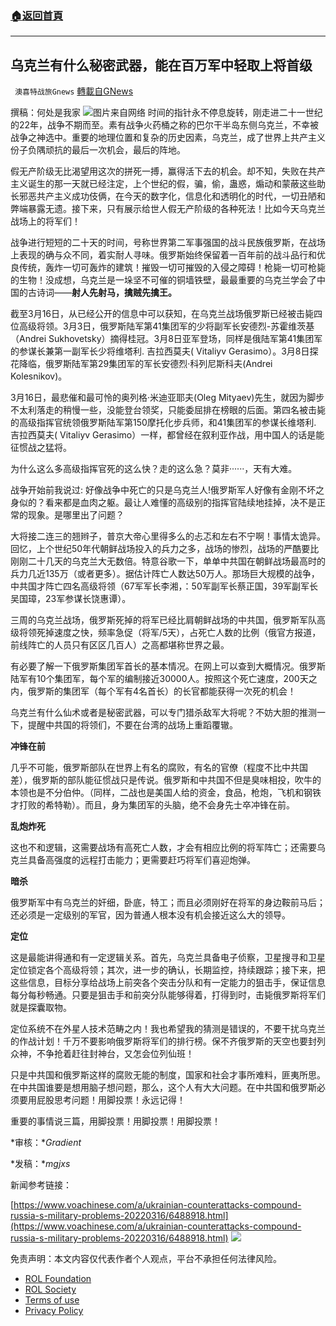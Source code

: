 ###  [:house:返回首頁](https://github.com/ourhimalayas/txt)
---


## 乌克兰有什么秘密武器，能在百万军中轻取上将首级
` 澳喜特战旅Gnews` [轉載自GNews](https://gnews.org/zh-hans/2186271/)

撰稿：何处是我家
![](https://assets.gnews.org/wp-content/uploads/2022/03/184-2.png)图片来自网络
时间的指针永不停息旋转，刚走进二十一世纪的22年，战争不期而至。素有战争火药桶之称的巴尔干半岛东侧乌克兰，不幸被战争之神选中。重要的地理位置和复杂的历史因素，乌克兰，成了世界上共产主义份子负隅顽抗的最后一次机会，最后的阵地。

假无产阶级无比渴望用这次的拼死一搏，赢得活下去的机会。却不知，失败在共产主义诞生的那一天就已经注定，上个世纪的假，骗，偷，蛊惑，煽动和蒙蔽这些助长邪恶共产主义成功伎俩，在今天的数字化，信息化和透明化的时代，一切丑陋和弊端暴露无遗。接下来，只有展示给世人假无产阶级的各种死法！比如今天乌克兰战场上的将军们！

战争进行短短的二十天的时间，号称世界第二军事强国的战斗民族俄罗斯，在战场上表现的确与众不同，着实耐人寻味。俄罗斯始终保留着一百年前的战斗品行和优良传统，轰炸一切可轰炸的建筑！摧毁一切可摧毁的入侵之障碍！枪毙一切可枪毙的生物！没成想，乌克兰是一垛坚不可催的铜墙铁壁，最最重要的乌克兰学会了中国的古诗词——**射人先射马，擒贼先擒王。**

截至3月16日，从已经公开的信息中可以获知，在乌克兰战场俄罗斯已经被击毙四位高级将领。3月3日，俄罗斯陆军第41集团军的少将副军长安德烈-苏霍维茨基（Andrei Sukhovetsky）摘得桂冠。3月8日亚军登场，同样是俄陆军第41集团军的参谋长兼第一副军长少将维塔利. 吉拉西莫夫( Vitaliyv Gerasimo）。3月8日探花降临，俄罗斯陆军第29集团军的军长安德烈·科列尼斯科夫(Andrei Kolesnikov)。

3月16日，最悲催和最可怜的奥列格·米迪亚耶夫(Oleg Mityaev)先生，就因为脚步不太利落走的稍慢一些，没能登台领奖，只能委屈排在榜眼的后面。第四名被击毙的高级指挥官统领俄罗斯陆军第150摩托化步兵师，和41集团军的参谋长维塔利. 吉拉西莫夫( Vitaliyv Gerasimo）一样，都曾经在叙利亚作战，用中国人的话是能征惯战之猛将。

为什么这么多高级指挥官死的这么快？走的这么急？莫非······，天有大难。

战争开始前我说过: 好像战争中死亡的只是乌克兰人!俄罗斯军人好像有金刚不坏之身似的？看来都是血肉之躯。最让人难懂的高级别的指挥官陆续地挂掉，决不是正常的现象。是哪里出了问题？

大将接二连三的翘辫子，普京大帝心里得多么的忐忑和左右不宁啊！事情太诡异。回忆，上个世纪50年代朝鲜战场投入的兵力之多，战场的惨烈，战场的严酷要比刚刚二十几天的乌克兰大无数倍。特意谷歌一下，单单中共国在朝鲜战场最高时的兵力几近135万（或者更多）。据估计阵亡人数达50万人。那场巨大规模的战争，中共国才阵亡四名高级将领（67军军长李湘，：50军副军长蔡正国，39军副军长吴国璋，23军参谋长饶惠谭）。

三周的乌克兰战场，俄罗斯死掉的将军已经比肩朝鲜战场的中共国，俄罗斯军队高级将领死掉速度之快，频率急促（将军/5天），占死亡人数的比例（俄官方报道，前线阵亡的人员只有区区几百人）之高都堪称世界之最。

有必要了解一下俄罗斯集团军首长的基本情况。在网上可以查到大概情况。俄罗斯陆军有10个集团军，每个军的编制接近30000人。按照这个死亡速度，200天之内，俄罗斯的集团军（每个军有4名首长）的长官都能获得一次死的机会！

乌克兰有什么仙术或者是秘密武器，可以专门猎杀敌军大将呢？不妨大胆的推测一下，提醒中共国的将领们，不要在台湾的战场上重蹈覆辙。

**冲锋在前**

几乎不可能，俄罗斯部队在世界上有名的腐败，有名的官僚（程度不比中共国差），俄罗斯的部队能征惯战只是传说。俄罗斯和中共国不但是臭味相投，吹牛的本领也是不分伯仲。（同样，二战也是美国人给的资金，食品，枪炮，飞机和钢铁才打败的希特勒）。而且，身为集团军的头脑，绝不会身先士卒冲锋在前。

**乱炮炸死**

这也不和逻辑，这需要战场有高死亡人数，才会有相应比例的将军阵亡；还需要乌克兰具备高强度的远程打击能力；更需要赶巧将军们喜迎炮弹。

**暗杀**

俄罗斯军中有乌克兰的奸细，卧底，特工；而且必须刚好在将军的身边鞍前马后；还必须是一定级别的军官，因为普通人根本没有机会接近这么大的领导。

**定位**

这是最能讲得通和有一定逻辑关系。首先，乌克兰具备电子侦察，卫星搜寻和卫星定位锁定各个高级将领；其次，进一步的确认，长期监控，持续跟踪；接下来，把这些信息，目标分享给战场上前突各个突击分队和有一定能力的狙击手，保证信息每分每秒畅通。只要是狙击手和前突分队能够得着，打得到时，击毙俄罗斯将军们就是探囊取物。

定位系统不在外星人技术范畴之内！我也希望我的猜测是错误的，不要干扰乌克兰的作战计划！千万不要影响俄罗斯将军们的排行榜。保不齐俄罗斯的天空也要封列众神，不争抢着赶往封神台，又怎会位列仙班！

只是中共国和俄罗斯这样的腐败无能的制度，国家和社会才事所难料，匪夷所思。在中共国谁要是想用脑子想问题，那么，这个人有大大问题。在中共国和俄罗斯必须要用屁股思考问题！用脚投票！永远记得！

重要的事情说三篇，用脚投票！用脚投票！用脚投票！

*审核：**Gradient*

*发稿：**mgjxs*

新闻参考链接：

[https://www.voachinese.com/a/ukrainian-counterattacks-compound-russia-s-military-problems-20220316/6488918.html](https://www.voachinese.com/a/ukrainian-counterattacks-compound-russia-s-military-problems-20220316/6488918.html)
![](https://assets.gnews.org/wp-content/uploads/2022/03/TUBIAO-X.jpg)
 

免责声明：本文内容仅代表作者个人观点，平台不承担任何法律风险。

- [ROL Foundation](https://rolfoundation.org/)
- [ROL Society](https://rolsociety.org/)
- [Terms of use](https://gnews.org/terms-of-use-3/)
- [Privacy Policy](https://gnews.org/privacy-policy/)

